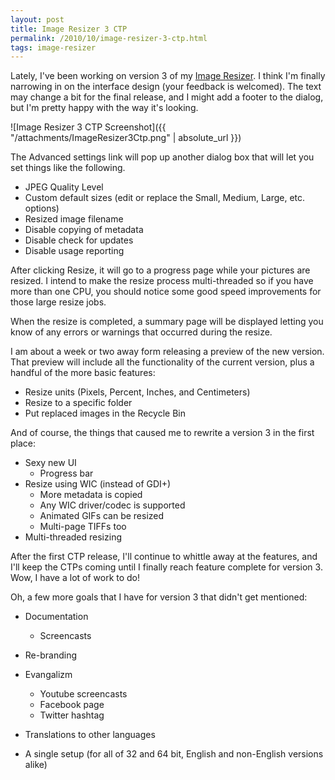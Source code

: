 ```yaml
---
layout: post
title: Image Resizer 3 CTP
permalink: /2010/10/image-resizer-3-ctp.html
tags: image-resizer
---
```


Lately, I've been working on version 3 of my [Image Resizer][1]. I think I'm finally narrowing in on the interface design
(your feedback is welcomed). The text may change a bit for the final release, and I might add a footer to the dialog,
but I'm pretty happy with the way it's looking.

![Image Resizer 3 CTP Screenshot]({{ "/attachments/ImageResizer3Ctp.png" | absolute_url }})

The Advanced settings link will pop up another dialog box that will let you set things like the following.

* JPEG Quality Level
* Custom default sizes (edit or replace the Small, Medium, Large, etc. options)
* Resized image filename
* Disable copying of metadata
* Disable check for updates
* Disable usage reporting

After clicking Resize, it will go to a progress page while your pictures are resized. I intend to make the resize
process multi-threaded so if you have more than one CPU, you should notice some good speed improvements for those large
resize jobs.

When the resize is completed, a summary page will be displayed letting you know of any errors or warnings that occurred
during the resize.

I am about a week or two away form releasing a preview of the new version. That preview will include all the
functionality of the current version, plus a handful of the more basic features:

* Resize units (Pixels, Percent, Inches, and Centimeters)
* Resize to a specific folder
* Put replaced images in the Recycle Bin

And of course, the things that caused me to rewrite a version 3 in the first place:

* Sexy new UI
    * Progress bar
* Resize using WIC (instead of GDI+)
    * More metadata is copied
    * Any WIC driver/codec is supported
    * Animated GIFs can be resized
    * Multi-page TIFFs too
* Multi-threaded resizing

After the first CTP release, I'll continue to whittle away at the features, and I'll keep the CTPs coming until I
finally reach feature complete for version 3. Wow, I have a lot of work to do!

Oh, a few more goals that I have for version 3 that didn't get mentioned:

* Documentation
    * Screencasts
* Re-branding
* Evangalizm
    * Youtube screencasts
    * Facebook page
    * Twitter hashtag
* Translations to other languages
* A single setup (for all of 32 and 64 bit, English and non-English versions alike)


  [1]: http://imageresizer.codeplex.com
